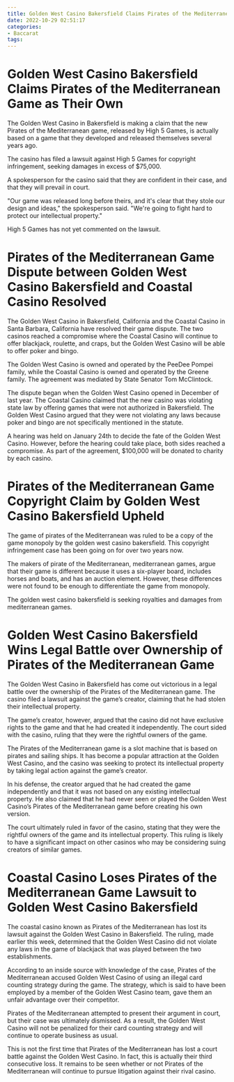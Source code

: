 ```yaml
---
title: Golden West Casino Bakersfield Claims Pirates of the Mediterranean Game as Their Own
date: 2022-10-29 02:51:17
categories:
- Baccarat
tags:
---
```



#  Golden West Casino Bakersfield Claims Pirates of the Mediterranean Game as Their Own

The Golden West Casino in Bakersfield is making a claim that the new Pirates of the Mediterranean game, released by High 5 Games, is actually based on a game that they developed and released themselves several years ago.

The casino has filed a lawsuit against High 5 Games for copyright infringement, seeking damages in excess of $75,000.

A spokesperson for the casino said that they are confident in their case, and that they will prevail in court.

"Our game was released long before theirs, and it's clear that they stole our design and ideas," the spokesperson said. "We're going to fight hard to protect our intellectual property."

High 5 Games has not yet commented on the lawsuit.

#  Pirates of the Mediterranean Game Dispute between Golden West Casino Bakersfield and Coastal Casino Resolved

The Golden West Casino in Bakersfield, California and the Coastal Casino in Santa Barbara, California have resolved their game dispute. The two casinos reached a compromise where the Coastal Casino will continue to offer blackjack, roulette, and craps, but the Golden West Casino will be able to offer poker and bingo.

The Golden West Casino is owned and operated by the PeeDee Pompei family, while the Coastal Casino is owned and operated by the Greene family. The agreement was mediated by State Senator Tom McClintock.

The dispute began when the Golden West Casino opened in December of last year. The Coastal Casino claimed that the new casino was violating state law by offering games that were not authorized in Bakersfield. The Golden West Casino argued that they were not violating any laws because poker and bingo are not specifically mentioned in the statute.

A hearing was held on January 24th to decide the fate of the Golden West Casino. However, before the hearing could take place, both sides reached a compromise. As part of the agreement, $100,000 will be donated to charity by each casino.

#  Pirates of the Mediterranean Game Copyright Claim by Golden West Casino Bakersfield Upheld

The game of pirates of the Mediterranean was ruled to be a copy of the game monopoly by the golden west casino bakersfield. This copyright infringement case has been going on for over two years now.

The makers of pirate of the Mediterranean, mediterranean games, argue that their game is different because it uses a six-player board, includes horses and boats, and has an auction element. However, these differences were not found to be enough to differentiate the game from monopoly.

The golden west casino bakersfield is seeking royalties and damages from mediterranean games.

#  Golden West Casino Bakersfield Wins Legal Battle over Ownership of Pirates of the Mediterranean Game

The Golden West Casino in Bakersfield has come out victorious in a legal battle over the ownership of the Pirates of the Mediterranean game. The casino filed a lawsuit against the game’s creator, claiming that he had stolen their intellectual property.

The game’s creator, however, argued that the casino did not have exclusive rights to the game and that he had created it independently. The court sided with the casino, ruling that they were the rightful owners of the game.

The Pirates of the Mediterranean game is a slot machine that is based on pirates and sailing ships. It has become a popular attraction at the Golden West Casino, and the casino was seeking to protect its intellectual property by taking legal action against the game’s creator.

In his defense, the creator argued that he had created the game independently and that it was not based on any existing intellectual property. He also claimed that he had never seen or played the Golden West Casino’s Pirates of the Mediterranean game before creating his own version.

The court ultimately ruled in favor of the casino, stating that they were the rightful owners of the game and its intellectual property. This ruling is likely to have a significant impact on other casinos who may be considering suing creators of similar games.

#  Coastal Casino Loses Pirates of the Mediterranean Game Lawsuit to Golden West Casino Bakersfield

The coastal casino known as Pirates of the Mediterranean has lost its lawsuit against the Golden West Casino in Bakersfield. The ruling, made earlier this week, determined that the Golden West Casino did not violate any laws in the game of blackjack that was played between the two establishments.

According to an inside source with knowledge of the case, Pirates of the Mediterranean accused Golden West Casino of using an illegal card counting strategy during the game. The strategy, which is said to have been employed by a member of the Golden West Casino team, gave them an unfair advantage over their competitor.

Pirates of the Mediterranean attempted to present their argument in court, but their case was ultimately dismissed. As a result, the Golden West Casino will not be penalized for their card counting strategy and will continue to operate business as usual.

This is not the first time that Pirates of the Mediterranean has lost a court battle against the Golden West Casino. In fact, this is actually their third consecutive loss. It remains to be seen whether or not Pirates of the Mediterranean will continue to pursue litigation against their rival casino.